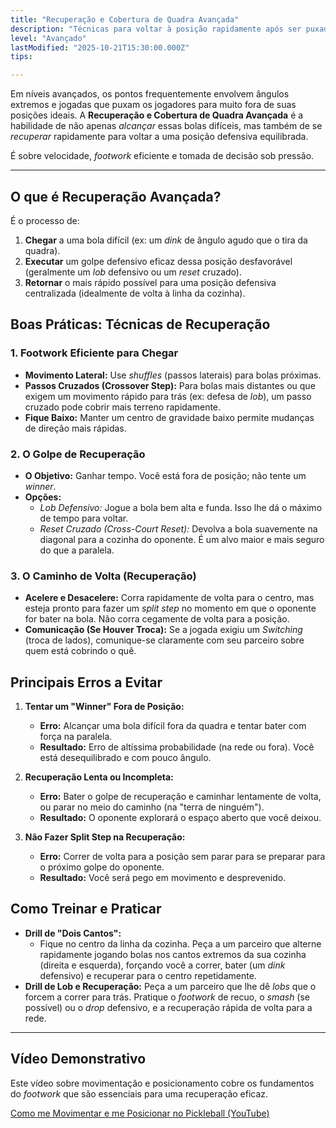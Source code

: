 ```yaml
---
title: "Recuperação e Cobertura de Quadra Avançada"
description: "Técnicas para voltar à posição rapidamente após ser puxado para fora da quadra, incluindo footwork específico e golpes de recuperação."
level: "Avançado"
lastModified: "2025-10-21T15:30:00.000Z"
tips:

---
```


Em níveis avançados, os pontos frequentemente envolvem ângulos extremos e jogadas que puxam os jogadores para muito fora de suas posições ideais. A **Recuperação e Cobertura de Quadra Avançada** é a habilidade de não apenas *alcançar* essas bolas difíceis, mas também de se *recuperar* rapidamente para voltar a uma posição defensiva equilibrada.

É sobre velocidade, *footwork* eficiente e tomada de decisão sob pressão.

---

## O que é Recuperação Avançada?

É o processo de:
1.  **Chegar** a uma bola difícil (ex: um *dink* de ângulo agudo que o tira da quadra).
2.  **Executar** um golpe defensivo eficaz dessa posição desfavorável (geralmente um *lob* defensivo ou um *reset* cruzado).
3.  **Retornar** o mais rápido possível para uma posição defensiva centralizada (idealmente de volta à linha da cozinha).

## Boas Práticas: Técnicas de Recuperação

### 1. Footwork Eficiente para Chegar
* **Movimento Lateral:** Use *shuffles* (passos laterais) para bolas próximas.
* **Passos Cruzados (Crossover Step):** Para bolas mais distantes ou que exigem um movimento rápido para trás (ex: defesa de *lob*), um passo cruzado pode cobrir mais terreno rapidamente.
* **Fique Baixo:** Manter um centro de gravidade baixo permite mudanças de direção mais rápidas.

### 2. O Golpe de Recuperação
* **O Objetivo:** Ganhar tempo. Você está fora de posição; não tente um *winner*.
* **Opções:**
    * *Lob Defensivo:* Jogue a bola bem alta e funda. Isso lhe dá o máximo de tempo para voltar.
    * *Reset Cruzado (Cross-Court Reset):* Devolva a bola suavemente na diagonal para a cozinha do oponente. É um alvo maior e mais seguro do que a paralela.

### 3. O Caminho de Volta (Recuperação)
* **Acelere e Desacelere:** Corra rapidamente de volta para o centro, mas esteja pronto para fazer um *split step* no momento em que o oponente for bater na bola. Não corra cegamente de volta para a posição.
* **Comunicação (Se Houver Troca):** Se a jogada exigiu um *Switching* (troca de lados), comunique-se claramente com seu parceiro sobre quem está cobrindo o quê.

## Principais Erros a Evitar

1.  **Tentar um "Winner" Fora de Posição:**
    * **Erro:** Alcançar uma bola difícil fora da quadra e tentar bater com força na paralela.
    * **Resultado:** Erro de altíssima probabilidade (na rede ou fora). Você está desequilibrado e com pouco ângulo.

2.  **Recuperação Lenta ou Incompleta:**
    * **Erro:** Bater o golpe de recuperação e caminhar lentamente de volta, ou parar no meio do caminho (na "terra de ninguém").
    * **Resultado:** O oponente explorará o espaço aberto que você deixou.

3.  **Não Fazer Split Step na Recuperação:**
    * **Erro:** Correr de volta para a posição sem parar para se preparar para o próximo golpe do oponente.
    * **Resultado:** Você será pego em movimento e desprevenido.

## Como Treinar e Praticar

* **Drill de "Dois Cantos":**
    * Fique no centro da linha da cozinha. Peça a um parceiro que alterne rapidamente jogando bolas nos cantos extremos da sua cozinha (direita e esquerda), forçando você a correr, bater (um *dink* defensivo) e recuperar para o centro repetidamente.
* **Drill de Lob e Recuperação:** Peça a um parceiro que lhe dê *lobs* que o forcem a correr para trás. Pratique o *footwork* de recuo, o *smash* (se possível) ou o *drop* defensivo, e a recuperação rápida de volta para a rede.

---

## Vídeo Demonstrativo

Este vídeo sobre movimentação e posicionamento cobre os fundamentos do *footwork* que são essenciais para uma recuperação eficaz.

[Como me Movimentar e me Posicionar no Pickleball (YouTube)](https://www.youtube.com/watch?v=z8t2ptxWpdg)
